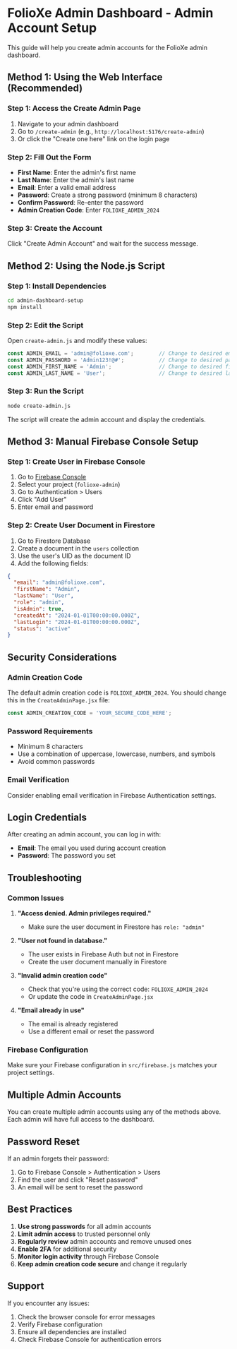 # FolioXe Admin Dashboard - Admin Account Setup

This guide will help you create admin accounts for the FolioXe admin dashboard.

## Method 1: Using the Web Interface (Recommended)

### Step 1: Access the Create Admin Page
1. Navigate to your admin dashboard
2. Go to `/create-admin` (e.g., `http://localhost:5176/create-admin`)
3. Or click the "Create one here" link on the login page

### Step 2: Fill Out the Form
- **First Name**: Enter the admin's first name
- **Last Name**: Enter the admin's last name
- **Email**: Enter a valid email address
- **Password**: Create a strong password (minimum 8 characters)
- **Confirm Password**: Re-enter the password
- **Admin Creation Code**: Enter `FOLIOXE_ADMIN_2024`

### Step 3: Create the Account
Click "Create Admin Account" and wait for the success message.

## Method 2: Using the Node.js Script

### Step 1: Install Dependencies
```bash
cd admin-dashboard-setup
npm install
```

### Step 2: Edit the Script
Open `create-admin.js` and modify these values:
```javascript
const ADMIN_EMAIL = 'admin@folioxe.com';        // Change to desired email
const ADMIN_PASSWORD = 'Admin123!@#';           // Change to desired password
const ADMIN_FIRST_NAME = 'Admin';               // Change to desired first name
const ADMIN_LAST_NAME = 'User';                 // Change to desired last name
```

### Step 3: Run the Script
```bash
node create-admin.js
```

The script will create the admin account and display the credentials.

## Method 3: Manual Firebase Console Setup

### Step 1: Create User in Firebase Console
1. Go to [Firebase Console](https://console.firebase.google.com)
2. Select your project (`folioxe-admin`)
3. Go to Authentication > Users
4. Click "Add User"
5. Enter email and password

### Step 2: Create User Document in Firestore
1. Go to Firestore Database
2. Create a document in the `users` collection
3. Use the user's UID as the document ID
4. Add the following fields:
```json
{
  "email": "admin@folioxe.com",
  "firstName": "Admin",
  "lastName": "User",
  "role": "admin",
  "isAdmin": true,
  "createdAt": "2024-01-01T00:00:00.000Z",
  "lastLogin": "2024-01-01T00:00:00.000Z",
  "status": "active"
}
```

## Security Considerations

### Admin Creation Code
The default admin creation code is `FOLIOXE_ADMIN_2024`. You should change this in the `CreateAdminPage.jsx` file:

```javascript
const ADMIN_CREATION_CODE = 'YOUR_SECURE_CODE_HERE';
```

### Password Requirements
- Minimum 8 characters
- Use a combination of uppercase, lowercase, numbers, and symbols
- Avoid common passwords

### Email Verification
Consider enabling email verification in Firebase Authentication settings.

## Login Credentials

After creating an admin account, you can log in with:
- **Email**: The email you used during account creation
- **Password**: The password you set

## Troubleshooting

### Common Issues

1. **"Access denied. Admin privileges required."**
   - Make sure the user document in Firestore has `role: "admin"`

2. **"User not found in database."**
   - The user exists in Firebase Auth but not in Firestore
   - Create the user document manually in Firestore

3. **"Invalid admin creation code"**
   - Check that you're using the correct code: `FOLIOXE_ADMIN_2024`
   - Or update the code in `CreateAdminPage.jsx`

4. **"Email already in use"**
   - The email is already registered
   - Use a different email or reset the password

### Firebase Configuration
Make sure your Firebase configuration in `src/firebase.js` matches your project settings.

## Multiple Admin Accounts

You can create multiple admin accounts using any of the methods above. Each admin will have full access to the dashboard.

## Password Reset

If an admin forgets their password:
1. Go to Firebase Console > Authentication > Users
2. Find the user and click "Reset password"
3. An email will be sent to reset the password

## Best Practices

1. **Use strong passwords** for all admin accounts
2. **Limit admin access** to trusted personnel only
3. **Regularly review** admin accounts and remove unused ones
4. **Enable 2FA** for additional security
5. **Monitor login activity** through Firebase Console
6. **Keep admin creation code secure** and change it regularly

## Support

If you encounter any issues:
1. Check the browser console for error messages
2. Verify Firebase configuration
3. Ensure all dependencies are installed
4. Check Firebase Console for authentication errors 